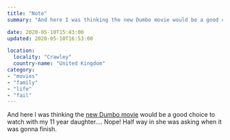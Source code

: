 ```yaml
---
title: "Note"
summary: "And here I was thinking the new Dumbo movie would be a good choice to watch with my 11 year daughter. "

date: 2020-05-10T15:43:00
updated: 2020-05-10T16:53:00

location:
  locality: "Crawley"
  country-name: "United Kingdom"
category:
- "movies"
- "family"
- "life"
- "fail"
---
```


And here I was thinking the [new Dumbo movie][1] would be a good choice to watch with my 11 year daughter&hellip;. Nope! Half way in she was asking when it was gonna finish.

[1]: https://www.imdb.com/title/tt3861390/
